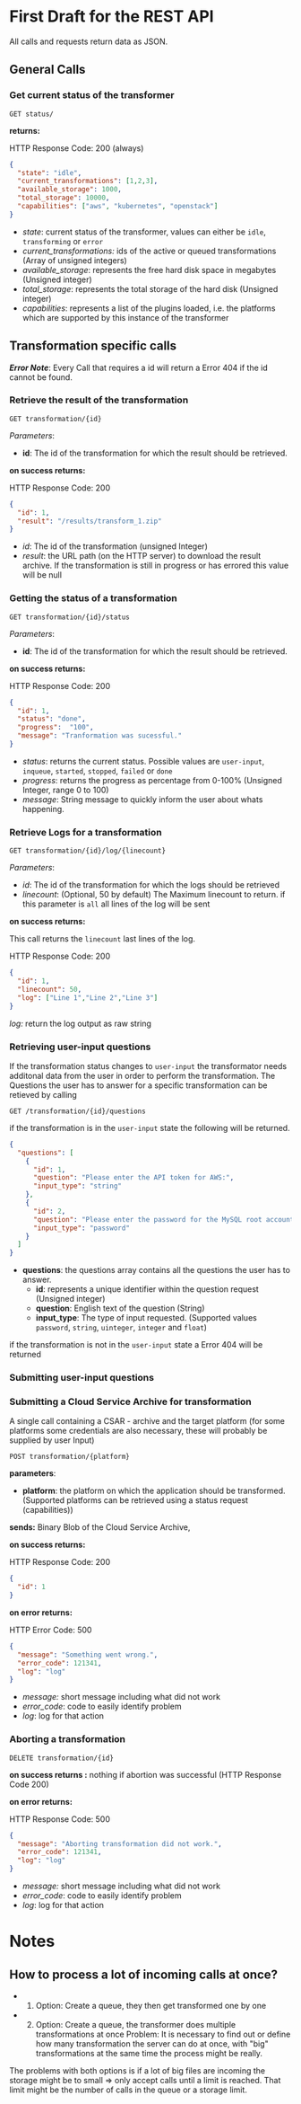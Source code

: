 # First Draft for the REST API
All calls and requests return data as JSON.
## General Calls
### Get current status of the transformer
```
GET status/
```
**returns:**
  
HTTP Response Code: 200 (always)
  
```json
{
  "state": "idle",
  "current_transformations": [1,2,3],
  "available_storage": 1000,
  "total_storage": 10000,
  "capabilities": ["aws", "kubernetes", "openstack"]
}
```
- *state*: current status of the transformer, values can either be `idle`, `transforming` or `error`
- *current_transformations:* ids of the active or queued transformations (Array of unsigned integers)
- *available_storage*: represents the free hard disk space in megabytes (Unsigned integer)
- *total_storage*: represents the total storage of the hard disk (Unsigned integer)
- *capabilities*: represents a list of the plugins loaded, i.e. the platforms which are supported by this instance of the transformer

## Transformation specific calls

***Error Note***: Every Call that requires a id will return a Error 404 if the id cannot be found.

### Retrieve the result of the transformation

```
GET transformation/{id}
```
  
*Parameters*:
- **id**: The id of the transformation for which the result should be retrieved.
  
**on success returns:**
  
HTTP Response Code: 200
```json
{
  "id": 1,
  "result": "/results/transform_1.zip"
}
```
- *id*: The id of the transformation (unsigned Integer)
- *result*: the URL path (on the HTTP server) to download the result archive. If the transformation is still in progress or has errored this value will be null

### Getting the status of a transformation
```
GET transformation/{id}/status
```

*Parameters*:
- **id**: The id of the transformation for which the result should be retrieved.

**on success returns:**
  
HTTP Response Code: 200
```json
{
  "id": 1,
  "status": "done",
  "progress":  "100",
  "message": "Tranformation was sucessful."
}
```
- *status*: returns the current status. Possible values are `user-input`, `inqueue`, `started`, `stopped`, `failed` or `done`
- *progress*: returns the progress as percentage from 0-100% (Unsigned Integer, range 0  to 100)
- *message*: String message to quickly inform the user about whats happening.

### Retrieve Logs for a transformation
```
GET transformation/{id}/log/{linecount}
```
 
*Parameters*:
- *id*: The id of the transformation for which the logs should be retrieved
- *linecount*: (Optional, 50 by default) The Maximum linecount to return. if this parameter is ``all`` all lines of the log will be sent

**on success returns:**

This call returns the `linecount` last lines of the log. 

HTTP Response Code: 200
  
```json
{
  "id": 1,
  "linecount": 50,
  "log": ["Line 1","Line 2","Line 3"]
}
```
*log:* return the log output as raw string

### Retrieving user-input questions

If the transformation status changes to `user-input` the transformator needs additonal data from the user in order to perform the transformation.
The Questions the user has to answer for a specific transformation can be retieved by calling
```
GET /transformation/{id}/questions
```

if the transformation is in the `user-input` state the following will be returned.

```json
{
  "questions": [
    {
      "id": 1,
      "question": "Please enter the API token for AWS:",
      "input_type": "string"
    },
    {
      "id": 2,
      "question": "Please enter the password for the MySQL root account:",
      "input_type": "password"
    }
  ]
}
```
- **questions**: the questions array contains all the questions the user has to answer.
    - **id**: represents a unique identifier within the question request (Unsigned integer)
    - **question**: English text of the question (String)
    - **input_type**: The type of input requested. (Supported values ``password``, `string`, `uinteger`, `integer` and `float`)

if the transformation is not in the ``user-input`` state a Error 404 will be returned

### Submitting user-input questions

### Submitting a Cloud Service Archive for transformation

A single call containing a CSAR - archive and the target platform
(for some platforms some credentials are also necessary, these will probably be supplied by user Input)
```
POST transformation/{platform}
```

**parameters**:
-  **platform**: the platform on which the application should be transformed. (Supported platforms can be retrieved using a status request (capabilities))

**sends:**
Binary Blob of the Cloud Service Archive,

**on success returns:**
  
HTTP Response Code: 200
  
```json
{
  "id": 1
}
```
**on error returns:**
  
HTTP Error Code: 500
  
```json
{
  "message": "Something went wrong.",
  "error_code": 121341,
  "log": "log"
}
```
- *message:* short message including what did not work
- *error_code*: code to easily identify problem
- *log*: log for that action

### Aborting a transformation
```
DELETE transformation/{id}
```
**on success returns :** nothing if abortion was successful (HTTP Response Code 200)

**on error returns:**

HTTP Response Code: 500

```json
{
  "message": "Aborting transformation did not work.",
  "error_code": 121341,
  "log": "log"
}
```
- *message:* short message including what did not work
- *error_code*: code to easily identify problem
- *log*: log for that action

# Notes

## How to process a lot of incoming calls at once?
- 1. Option: Create a queue, they then get transformed one by one
- 2. Option: Create a queue, the transformer does multiple transformations at once
 Problem: It is necessary to find out or define how many transformation the server can do at once, with "big" transformations at the same time the process might be really.

The problems with both options is if a lot of big files are incoming the storage might be to small
=> only accept calls until a limit is reached. That limit might be the number of calls in the queue or a storage limit.
